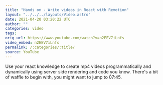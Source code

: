 ```yaml
---
title: "Hands on - Write videos in React with Remotion"
layout: "../../../layouts/Video.astro"
date: 2021-04-20 03:20:22 UTC
author: ""
categories: video
tags: 
orig_url: https://www.youtube.com/watch?v=n2EEV7iLnfs
video_embed: n2EEV7iLnfs
permalink: /:categories/:title/
source: YouTube
---
```

Use your react knowledge to create mp4 videos programmatically and dynamically using server side rendering and code you know. There's a bit of waffle to begin with, you might want to jump to 07:45.
